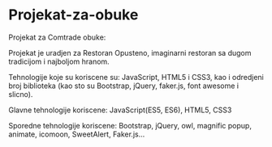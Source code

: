 # Projekat-za-obuke
Projekat za Comtrade obuke:

Projekat je uradjen za Restoran Opusteno, imaginarni restoran sa dugom tradicijom i najboljom hranom.

Tehnologije koje su koriscene su: JavaScript, HTML5 i CSS3, kao i odredjeni broj biblioteka (kao sto su Bootstrap, jQuery, faker.js, font awesome i slicno).

Glavne tehnologije koriscene: JavaScript(ES5, ES6), HTML5, CSS3

Sporedne tehnologije koriscene: Bootstrap, jQuery, owl, magnific popup, animate, icomoon, SweetAlert, Faker.js...
